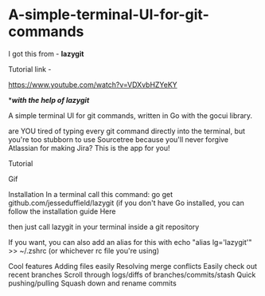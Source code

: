 # A-simple-terminal-UI-for-git-commands

I got this from - **lazygit**

Tutorial link - 

https://www.youtube.com/watch?v=VDXvbHZYeKY

****with the help of lazygit***

A simple terminal UI for git commands, written in Go with the gocui library.

are YOU tired of typing every git command directly into the terminal, but you're too stubborn to use Sourcetree because you'll never forgive Atlassian for making Jira? This is the app for you!

Tutorial

Gif

Installation
In a terminal call this command: go get github.com/jesseduffield/lazygit (if you don't have Go installed, you can follow the installation guide Here

then just call lazygit in your terminal inside a git repository

If you want, you can also add an alias for this with echo "alias lg='lazygit'" >> ~/.zshrc (or whichever rc file you're using)

Cool features
Adding files easily
Resolving merge conflicts
Easily check out recent branches
Scroll through logs/diffs of branches/commits/stash
Quick pushing/pulling
Squash down and rename commits
